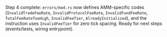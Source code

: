 
Step 4 complete: `errors/mod.rs` now defines AMM-specific codes (`InvalidTradeFeeRate`, `InvalidProtocolFeeRate`, `InvalidFundFeeRate`, `TotalFeeRateTooHigh`, `InvalidFeeTier`, `AlreadyInitialized`), and the instruction uses `InvalidFeeTier` for zero tick spacing. Ready for next steps (events/tests, wiring entrypoint).